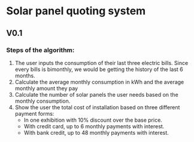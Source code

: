 # Solar panel quoting system

## V0.1
### Steps of the algorithm:
1. The user inputs the consumption of their last three electric bills. Since every bills is bimonthly, we would be getting the history of the last 6 months.
2. Calculate the average monthly consumption in kWh and the average monthly amount they pay
3. Calculate the number of solar panels the user needs based on the monthly consumption.
4. Show the user the total cost of installation based on three different payment forms:
   * In one exhibition with 10% discount over the base price.
   * With credit card, up to 6 monthly payments with interest.
   * With bank credit, up to 48 monthly payments with interest.